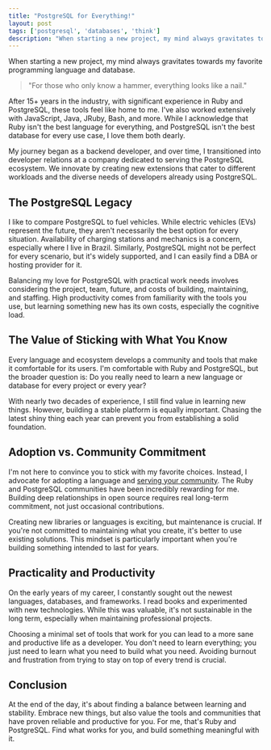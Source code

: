 ```yaml
---
title: "PostgreSQL for Everything!"
layout: post
tags: ['postgresql', 'databases', 'think']
description: "When starting a new project, my mind always gravitates towards my favorite programming language and database."
---
```

When starting a new project, my mind always gravitates towards my favorite programming language and database. 

> "For those who only know a hammer, everything looks like a nail."

After 15+ years in the industry, with significant experience in Ruby and PostgreSQL, these tools feel like home to me. I've also worked extensively with JavaScript, Java, JRuby, Bash, and more. While I acknowledge that Ruby isn't the best language for everything, and PostgreSQL isn't the best database for every use case, I love them both dearly. 

My journey began as a backend developer, and over time, I transitioned into developer relations at a company dedicated to serving the PostgreSQL ecosystem. We innovate by creating new extensions that cater to different workloads and the diverse needs of developers already using PostgreSQL.

## The PostgreSQL Legacy

I like to compare PostgreSQL to fuel vehicles. While electric vehicles (EVs) represent the future, they aren't necessarily the best option for every situation. Availability of charging stations and mechanics is a concern, especially where I live in Brazil. Similarly, PostgreSQL might not be perfect for every scenario, but it's widely supported, and I can easily find a DBA or hosting provider for it.

Balancing my love for PostgreSQL with practical work needs involves considering the project, team, future, and costs of building, maintaining, and staffing. High productivity comes from familiarity with the tools you use, but learning something new has its own costs, especially the cognitive load.

## The Value of Sticking with What You Know

Every language and ecosystem develops a community and tools that make it comfortable for its users. I'm comfortable with Ruby and PostgreSQL, but the broader question is: Do you really need to learn a new language or database for every project or every year?

With nearly two decades of experience, I still find value in learning new things. However, building a stable platform is equally important. Chasing the latest shiny thing each year can prevent you from establishing a solid foundation.

## Adoption vs. Community Commitment

I'm not here to convince you to stick with my favorite choices. Instead, I advocate for adopting a language and [serving your community](/serve-your-community). The Ruby and PostgreSQL communities have been incredibly rewarding for me. Building deep relationships in open source requires real long-term commitment, not just occasional contributions.

Creating new libraries or languages is exciting, but maintenance is crucial. If you're not committed to maintaining what you create, it's better to use existing solutions. This mindset is particularly important when you're building something intended to last for years.

## Practicality and Productivity

On the early years of my career, I constantly sought out the newest languages, databases, and frameworks. I read books and experimented with new technologies. While this was valuable, it's not sustainable in the long term, especially when maintaining professional projects.

Choosing a minimal set of tools that work for you can lead to a more sane and productive life as a developer. You don't need to learn everything; you just need to learn what you need to build what you need. Avoiding burnout and frustration from trying to stay on top of every trend is crucial.

## Conclusion

At the end of the day, it's about finding a balance between learning and stability. Embrace new things, but also value the tools and communities that have proven reliable and productive for you. For me, that's Ruby and PostgreSQL. Find what works for you, and build something meaningful with it.

